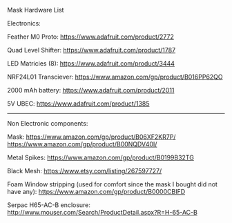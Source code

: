 Mask Hardware List

Electronics:

Feather M0 Proto: https://www.adafruit.com/product/2772

Quad Level Shifter: https://www.adafruit.com/product/1787

LED Matricies (8): https://www.adafruit.com/product/3444

NRF24L01 Transciever: https://www.amazon.com/gp/product/B016PP62QO

2000 mAh battery: https://www.adafruit.com/product/2011

5V UBEC: https://www.adafruit.com/product/1385

-----

Non Electronic components:

Mask: https://www.amazon.com/gp/product/B06XF2KR7P/
      https://www.amazon.com/gp/product/B00NQDV40I/
      
Metal Spikes: https://www.amazon.com/gp/product/B0199B32TG

Black Mesh: https://www.etsy.com/listing/267597727/ 

Foam Window stripping (used for comfort since the mask I bought did not have any): https://www.amazon.com/gp/product/B0000CBIFD

Serpac H65-AC-B enclosure: http://www.mouser.com/Search/ProductDetail.aspx?R=H-65-AC-B

